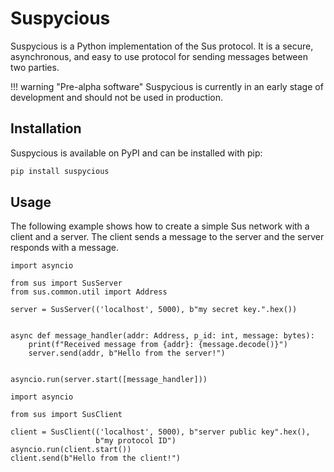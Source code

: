 # Suspycious

Suspycious is a Python implementation of the Sus protocol. It is a
secure, asynchronous, and easy to use protocol for sending messages
between two parties.

!!! warning "Pre-alpha software"
Suspycious is currently in an early stage of development and
should not be used in production.

## Installation

Suspycious is available on PyPI and can be installed with pip:

```bash
pip install suspycious
```

## Usage

The following example shows how to create a simple Sus network with
a client and a server. The client sends a message to the server and
the server responds with a message.

```python3
import asyncio

from sus import SusServer
from sus.common.util import Address

server = SusServer(('localhost', 5000), b"my secret key.".hex())


async def message_handler(addr: Address, p_id: int, message: bytes):
    print(f"Received message from {addr}: {message.decode()}")
    server.send(addr, b"Hello from the server!")


asyncio.run(server.start([message_handler]))
```

```python3
import asyncio

from sus import SusClient

client = SusClient(('localhost', 5000), b"server public key".hex(),
                   b"my protocol ID")
asyncio.run(client.start())
client.send(b"Hello from the client!")
```

